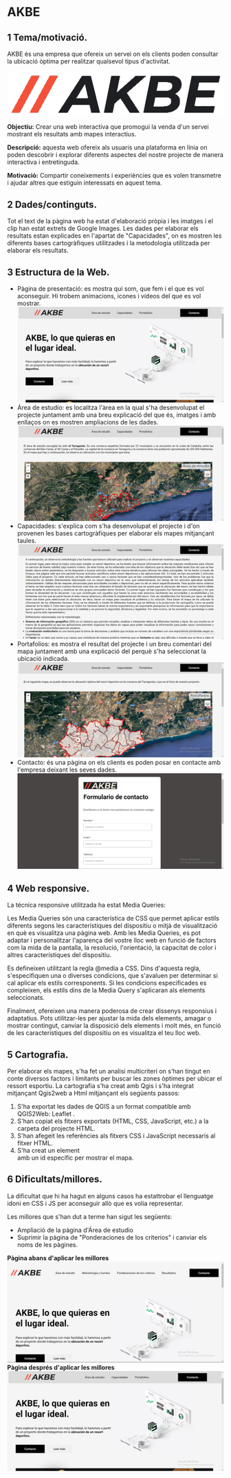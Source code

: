 # AKBE
## 1 Tema/motivació. 

AKBE és una empresa que ofereix un servei on els clients poden consultar la ubicació òptima per realitzar qualsevol tipus d'activitat. 


![alt text](media/logo6.png "logo")


**Objectiu:** Crear una web interactiva que promogui la venda d'un servei mostrant els resultats amb mapes interactius.

**Descripció:** aquesta web ofereix als usuaris una plataforma en línia on poden descobrir i explorar diferents aspectes del nostre projecte de manera interactiva i entretinguda.

**Motivació:** Compartir coneixements i experiències que es volen transmetre i ajudar altres que estiguin interessats en aquest tema.

## 2 Dades/continguts.
Tot el text de la pàgina web ha estat d'elaboració pròpia i les imatges i el clip han estat extrets de Google Images. Les dades per elaborar els resultats estan explicades en l'apartat de "Capacidades", on es mostren les diferents bases cartogràfiques utilitzades i la metodologia utilitzada per elaborar els resultats.
## 3 Estructura de la Web. 
- Pàgina de presentació: es mostra qui som, que fem i el que es vol aconseguir. Hi trobem animacions, icones i vídeos del que es vol mostrar.
![alt text](media/readmi2.png "Inici")
- Área de estudio: es localitza l'àrea en la qual s'ha desenvolupat el projecte juntament amb una breu explicació del que és, imatges i amb enllaços on es mostren ampliacions de les dades.
![alt text](media/readmi3.png "Área de estudio")
- Capacidades: s'explica com s'ha desenvolupat el projecte i d'on provenen les bases cartogràfiques per elaborar els mapes mitjançant taules.
![alt text](media/readmi4.png "Capacidades")
- Portafolios: es mostra el resultat del projecte i un breu comentari del mapa juntament amb una explicació del perquè s'ha seleccionat la ubicació indicada.
![alt text](media/readmi5.png "Portafolios")
- Contacto: és una pàgina on els clients es poden posar en contacte amb l'empresa deixant les seves dades.
![alt text](media/readmi6.png "Contacto")

## 4 Web responsive. 

La técnica responsive utilitzada ha estat Media Queries:

Les Media Queries són una característica de CSS que permet aplicar estils diferents segons les característiques del dispositiu o mitjà de visualització en què es visualitza una pàgina web. Amb les Media Queries, es pot adaptar i personalitzar l'aparença del vostre lloc web en funció de factors com la mida de la pantalla, la resolució, l'orientació, la capacitat de color i altres característiques del dispositiu.

Es defineixen utilitzant la regla @media a CSS. Dins d'aquesta regla, s'especifiquen una o diverses condicions, que s'avaluen per determinar si cal aplicar els estils corresponents. Si les condicions especificades es compleixen, els estils dins de la Media Query s'aplicaran als elements seleccionats.

Finalment, ofereixen una manera poderosa de crear dissenys responsius i adaptatius. Pots utilitzar-les per ajustar la mida dels elements, amagar o mostrar contingut, canviar la disposició dels elements i molt més, en funció de les característiques del dispositiu on es visualitza el teu lloc web.

## 5 Cartografia. 
Per elaborar els mapes, s'ha fet un analisi multicriteri on s'han tingut en conte diversos factors i limitants per buscar les zones òptimes per ubicar el ressort esportiu.
La cartografia s'ha creat amb Qgis i s'ha integrat mitjançant Qgis2web a Html mitjançant els següents passos:
1. S'ha exportat les  dades de QGIS a un format compatible amb QGIS2Web: Leaflet .
2. S'han copiat els fitxers exportats (HTML, CSS, JavaScript, etc.) a la carpeta del projecte HTML.
3. S'han afegeit les referències als fitxers CSS i JavaScript necessaris al fitxer HTML.
4. S'ha creat un element <div> amb un id específic per mostrar el mapa.
  
## 6 Dificultats/millores.

La dificultat que hi ha hagut en alguns casos ha estattrobar el llenguatge idoni en CSS i JS per aconseguir allò que es volia representar.

  Les millores que s'han dut a terme han sigut les següents:
  - Ampliació de la pàgina d'Área de estudio
  - Suprimir la pàgina de "Ponderaciones de los criterios" i canviar els noms de les pàgines.
  
**Pàgina abans d'aplicar les millores**
![alt text](media/readme.png "Abans")
**Pàgina després d'aplicar les millores**
![alt text](media/readmi2.png "Després")

